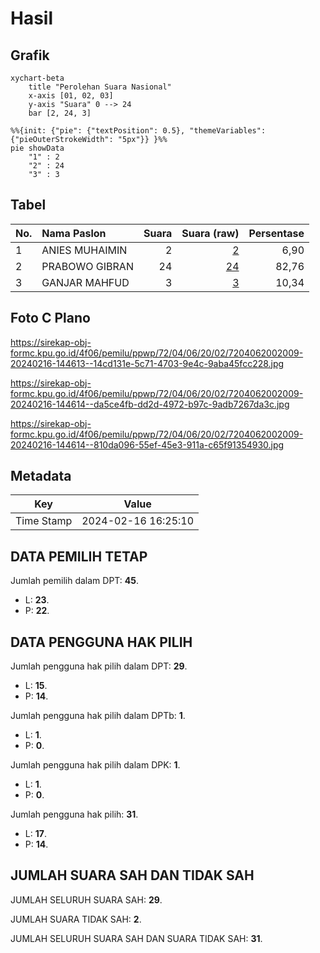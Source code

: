 # Hasil

## Grafik

```mermaid
xychart-beta
    title "Perolehan Suara Nasional"
    x-axis [01, 02, 03]
    y-axis "Suara" 0 --> 24
    bar [2, 24, 3]
```

```mermaid
%%{init: {"pie": {"textPosition": 0.5}, "themeVariables": {"pieOuterStrokeWidth": "5px"}} }%%
pie showData
    "1" : 2
    "2" : 24
    "3" : 3
```

## Tabel

| No. | Nama Paslon    | Suara | Suara (raw) | Persentase |
|:--- |:-------------- | -----:| -----------:| ----------:|
| 1   | ANIES MUHAIMIN | 2     | [2][p-1]    | 6,90       |
| 2   | PRABOWO GIBRAN | 24    | [24][p-2]   | 82,76      |
| 3   | GANJAR MAHFUD  | 3     | [3][p-3]    | 10,34      |


[p-1]: https://github.com/gigit-pemilu/pemilu-2024/blob/main/pilpres/hitung-suara/sub/72-sulawesi-tengah/sub/04-toli-toli/sub/06-lampasio/sub/2002-oyom/sub/009-tps/sub/paslon-1.txt
[p-2]: https://github.com/gigit-pemilu/pemilu-2024/blob/main/pilpres/hitung-suara/sub/72-sulawesi-tengah/sub/04-toli-toli/sub/06-lampasio/sub/2002-oyom/sub/009-tps/sub/paslon-2.txt
[p-3]: https://github.com/gigit-pemilu/pemilu-2024/blob/main/pilpres/hitung-suara/sub/72-sulawesi-tengah/sub/04-toli-toli/sub/06-lampasio/sub/2002-oyom/sub/009-tps/sub/paslon-3.txt

## Foto C Plano

https://sirekap-obj-formc.kpu.go.id/4f06/pemilu/ppwp/72/04/06/20/02/7204062002009-20240216-144613--14cd131e-5c71-4703-9e4c-9aba45fcc228.jpg

https://sirekap-obj-formc.kpu.go.id/4f06/pemilu/ppwp/72/04/06/20/02/7204062002009-20240216-144614--da5ce4fb-dd2d-4972-b97c-9adb7267da3c.jpg

https://sirekap-obj-formc.kpu.go.id/4f06/pemilu/ppwp/72/04/06/20/02/7204062002009-20240216-144614--810da096-55ef-45e3-911a-c65f91354930.jpg


## Metadata

| Key        | Value               |
| ---------- | ------------------- |
| Time Stamp | 2024-02-16 16:25:10 |


## DATA PEMILIH TETAP

Jumlah pemilih dalam DPT: **45**.
 * L: **23**.
 * P: **22**.

## DATA PENGGUNA HAK PILIH

Jumlah pengguna hak pilih dalam DPT: **29**.
 * L: **15**.
 * P: **14**.

Jumlah pengguna hak pilih dalam DPTb: **1**.
 * L: **1**.
 * P: **0**.

Jumlah pengguna hak pilih dalam DPK: **1**.
 * L: **1**.
 * P: **0**.

Jumlah pengguna hak pilih: **31**.
 * L: **17**.
 * P: **14**.

## JUMLAH SUARA SAH DAN TIDAK SAH

JUMLAH SELURUH SUARA SAH: **29**.

JUMLAH SUARA TIDAK SAH: **2**.

JUMLAH SELURUH SUARA SAH DAN SUARA TIDAK SAH: **31**.


